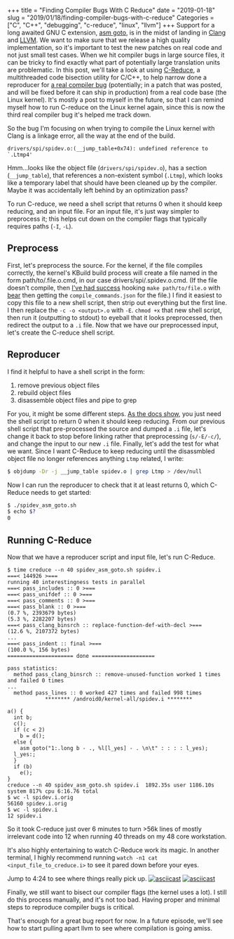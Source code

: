 +++
title = "Finding Compiler Bugs With C Reduce"
date = "2019-01-18"
slug = "2019/01/18/finding-compiler-bugs-with-c-reduce"
Categories = ["C", "C++", "debugging", "c-reduce", "linux", "llvm"]
+++
Support for a long awaited GNU C extension,
[asm goto](https://gcc.gnu.org/onlinedocs/gcc/Extended-Asm.html),
is in the midst of landing in
[Clang](https://reviews.llvm.org/D56571) and
[LLVM](https://reviews.llvm.org/D53765).  We want to make sure that
we release a high quality implementation, so it's important to test the new
patches on real code and not just small test cases.  When we hit compiler bugs
in large source files, it can be tricky to find exactly what part of
potentially large translation units are problematic.  In this post, we'll take
a look at using
[C-Reduce](https://embed.cs.utah.edu/creduce/),
a multithreaded code bisection utility for C/C++, to help narrow done a
reproducer for
[a real compiler bug](https://github.com/ClangBuiltLinux/linux/issues/320)
(potentially; in a patch that was posted, and will be fixed before it can ship
in production) from a real code base (the Linux kernel).  It's mostly a post to
myself in the future, so that I can remind myself how to run C-reduce on the
Linux kernel again, since this is now the third real compiler bug it's helped
me track down.

So the bug I'm focusing on when trying to compile the Linux kernel with Clang
is a linkage error, all the way at the end of the build.
```
drivers/spi/spidev.o:(__jump_table+0x74): undefined reference to `.Ltmp4'
```
Hmm...looks like the object file (`drivers/spi/spidev.o`), has a
section (`__jump_table`), that references a non-existent
symbol (`.Ltmp`), which looks like a temporary label that should have been
cleaned up by the compiler.  Maybe it was accidentally left behind by an
optimization pass?

To run C-reduce, we need a shell script that returns 0 when it should keep
reducing, and an input file.  For an input file, it's just way simpler to
preprocess it; this helps cut down on the compiler flags that typically
requires paths (`-I`, `-L`).

## Preprocess

First, let's preprocess the source.  For the kernel, if the file compiles
correctly, the kernel's KBuild build process will create a file named in the
form path/to/.file.o.cmd, in our case drivers/spi/.spidev.o.cmd.  (If the file
doesn't compile, then
[I've had success](https://nickdesaulniers.github.io/blog/2017/05/31/running-clang-tidy-on-the-linux-kernel/)
hooking `make path/to/file.o` with
[bear](https://github.com/rizsotto/Bear)
then getting the `compile_commands.json` for the file.)  I find it easiest to
copy this file to a new shell script, then strip out everything but the first
line.  I then replace the `-c -o <output>.o` with `-E`.  `chmod +x` that new
shell script, then run it (outputting to stdout) to eyeball that it looks
preprocessed, then redirect the output to a `.i` file.  Now that we have our
preprocessed input, let's create the C-reduce shell script.

## Reproducer

I find it helpful to have a shell script in the form:

1. remove previous object files
2. rebuild object files
3. disassemble object files and pipe to grep

For you, it might be some different steps.
[As the docs show](https://embed.cs.utah.edu/creduce/using/),
you just need the shell script to return 0 when it should keep reducing.  From
our previous shell script that pre-processed the source and dumped a `.i` file,
let's change it back to stop before linking rather that preprocessing
(`s/-E/-c/`), and change the input to our new `.i` file.  Finally, let's add
the test for what we want.  Since I want C-Reduce to keep reducing until the
disassmbled object file no longer references anything `Ltmp` related, I write:

```sh
$ objdump -Dr -j __jump_table spidev.o | grep Ltmp > /dev/null
```

Now I can run the reproducer to check that it at least returns 0, which
C-Reduce needs to get started:

```sh
$ ./spidev_asm_goto.sh
$ echo $?
0
```

## Running C-Reduce

Now that we have a reproducer script and input file, let's run C-Reduce.

```
$ time creduce --n 40 spidev_asm_goto.sh spidev.i
===< 144926 >===
running 40 interestingness tests in parallel
===< pass_includes :: 0 >===
===< pass_unifdef :: 0 >===
===< pass_comments :: 0 >===
===< pass_blank :: 0 >===
(0.7 %, 2393679 bytes)
(5.3 %, 2282207 bytes)
===< pass_clang_binsrch :: replace-function-def-with-decl >===
(12.6 %, 2107372 bytes)
...
===< pass_indent :: final >===
(100.0 %, 156 bytes)
===================== done ====================

pass statistics:
  method pass_clang_binsrch :: remove-unused-function worked 1 times and failed 0 times
...
  method pass_lines :: 0 worked 427 times and failed 998 times
            ******** /android0/kernel-all/spidev.i ********

a() {
  int b;
  c();
  if (c < 2)
    b = d();
  else {
    asm goto("1:.long b - ., %l[l_yes] - . \n\t" : : : : l_yes);
  l_yes:;
  }
  if (b)
    e();
}
creduce --n 40 spidev_asm_goto.sh spidev.i  1892.35s user 1186.10s system 817% cpu 6:16.76 total
$ wc -l spidev.i.orig
56160 spidev.i.orig
$ wc -l spidev.i
12 spidev.i
```

So it took C-reduce just over 6 minutes to turn >56k lines of mostly irrelevant
code into 12 when running 40 threads on my 48 core workstation.

It's also highly entertaining to watch C-Reduce work its magic. In another
terminal, I highly recommend running `watch -n1 cat <input_file_to_creduce.i>`
to see it pared down before your eyes.

Jump to 4:24 to see where things really pick up.
[![asciicast](https://asciinema.org/a/XtD0QdiIUGhvc1G2BqTJ9gti2.svg)](https://asciinema.org/a/XtD0QdiIUGhvc1G2BqTJ9gti2)
[![asciicast](https://asciinema.org/a/zdkbvUqDsilSa5QjGJr3ANP6y.svg)](https://asciinema.org/a/zdkbvUqDsilSa5QjGJr3ANP6y)

Finally, we still want to bisect our compiler flags (the kernel uses a lot).  I
still do this process manually, and it's not too bad.  Having proper and
minimal steps to reproduce compiler bugs is critical.

That's enough for a great bug report for now.  In a future episode, we'll see
how to start pulling apart llvm to see where compilation is going amiss.

